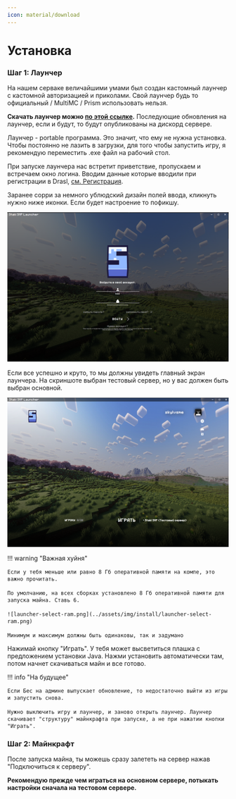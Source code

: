 ```yaml
---
icon: material/download
---
```


# Установка

### Шаг 1: Лаунчер

На нашем серваке величайшими умами был создан кастомный лаунчер с кастомной авторизацией и приколами.
Свой лаунчер будь то официальный / MultiMC / Prism использовать нельзя.

**Скачать лаунчер можно [по этой ссылке](http://files.staki.online/mc/Staki%20SMP%20Launcher.exe).** 
Последующие обновления на лаунчер, если и будут, то будут опубликованы на дискорд сервере.

Лаунчер - portable программа. Это значит, что ему не нужна установка. 
Чтобы постоянно не лазить в загрузки, для того чтобы запустить игру, я рекомендую переместить .exe файл на рабочий стол.

При запуске лаунчера нас встретит приветствие, пропускаем и встречаем окно логина. 
Вводим данные которые вводили при регистрации в Drasl, [см. Регистрация](register.md).

Заранее сорри за немного ублюдский дизайн полей ввода, кликнуть нужно ниже иконки. Если будет настроение то пофикшу.

![launcher-login.png](../assets/img/install/launcher-login.png)

Если все успешно и круто, то мы должны увидеть главный экран лаунчера.
На скриншоте выбран тестовый сервер, но у вас должен быть выбран основной.

![launcher-login-success.png](../assets/img/install/launcher-login-success.png)

!!! warning "Важная хуйня"

    Если у тебя меньше или равно 8 Гб оперативной памяти на компе, это важно прочитать.
    
    По умолчанию, на всех сборках установлено 8 Гб оперативной памяти для запуска майна. Ставь 6.

    ![launcher-select-ram.png](../assets/img/install/launcher-select-ram.png)

    Минимум и максимум должны быть одинаковы, так и задумано

Нажимай кнопку "Играть". У тебя может высветиться плашка с предложением установки Java. 
Нажми установить автоматически там, потом начнет скачиваться майн и все готово.

!!! info "На будущее"

    Если Бес на админе выпускает обновление, то недостаточно выйти из игры и запустить снова.
    
    Нужно выключить игру и лаунчер, и заново открыть лаунчер. Лаунчер скачивает "структуру" майнкрафта при запуске, а не при нажатии кнопки "Играть".

### Шаг 2: Майнкрафт

После запуска майна, ты можешь сразу залететь на сервер нажав "Подключиться к серверу".

**Рекомендую прежде чем играться на основном сервере, потыкать настройки сначала на тестовом сервере.**
